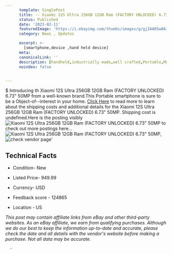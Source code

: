 ```yaml
---
      template: SinglePost
      title: -- Xiaomi 12S Ultra 256GB 12GB Ram (FACTORY UNLOCKED) 6.73" 50MP
      status: Published
      date: '2023-02-11'
      featuredImage: 'https://i.ebayimg.com/thumbs/images/g/gjIAAOSw0AJjIihZ/s-l225.jpg'
      category: News , Updates

      excerpt: >-
        [smartphone,device ,hand held device]
      meta:
      canonicalLink: ''
      description: [handheld,industrially made,well crafted,Portable,Mobile,Compact,Convenient,Lightweight,Maneuverable,Man-portable,Miniature,Carriable,Hand-held,Light,Holdable,Transportable,Mobile device,Pocket-sized,On-the-go,Wireless,Cordless,Compact size,Convenient size, smartphone,device ,hand held device]
      noindex: false
      

---
```

$
      Introducing th Xiaomi 12S Ultra 256GB 12GB Ram (FACTORY UNLOCKED) 6.73" 50MP from a well-known brand.This Portable smartphone is sure to be a Object-of--interest in your home. [Click Here](https://www.ebay.com/itm/204093006113?hash=item2f84e42121%3Ag%3AgjIAAOSw0AJjIihZ&mkevt=1&mkcid=1&mkrid=711-53200-19255-0&campid=%253CePNCampaignId%253E&customid=%253CreferenceId%253E&toolid=10049) to read more to learn about the shipping costs and additional details for the Xiaomi 12S Ultra 256GB 12GB Ram (FACTORY UNLOCKED) 6.73" 50MP. Shipping cost is undefined.Here is the posting visibly ![Xiaomi 12S Ultra 256GB 12GB Ram (FACTORY UNLOCKED) 6.73" 50MP](https://i.ebayimg.com/thumbs/images/g/gjIAAOSw0AJjIihZ/s-l225.jpg) to check out more postings here... ![Xiaomi 12S Ultra 256GB 12GB Ram (FACTORY UNLOCKED) 6.73" 50MP](https://i.ebayimg.com/images/g/gjIAAOSw0AJjIihZ/s-l1200.jpg), ![check vendor page]()'

      

 ## Technical Facts 



     
      

 - Condition- New 


      

 - Listed Price- 949.99 


      

 - Currency- USD 


      

 - Feedback score - 124865 


      

 - Location - US 


      
      

 *_This post may contain affiliate links from eBay and other third-party websites. As an eBay affiliate, we earn from qualifying purchases. Although we do our best to keep the information up-to-date and accurate, please check the date and all details with the vendor's website before making a purchase. Not all data may be accurate._*




      -
